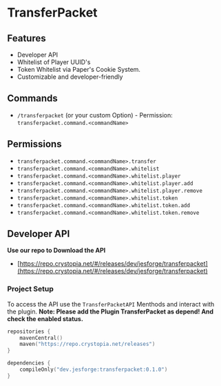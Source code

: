 # TransferPacket

## Features
- Developer API
- Whitelist of Player UUID's
- Token Whitelist via Paper's Cookie System.
- Customizable and developer-friendly

## Commands
- `/transferpacket` (or your custom Option) - Permission: `transferpacket.command.<commandName>`

## Permissions
- `transferpacket.command.<commandName>.transfer`
- `transferpacket.command.<commandName>.whitelist`
- `transferpacket.command.<commandName>.whitelist.player`
- `transferpacket.command.<commandName>.whitelist.player.add`
- `transferpacket.command.<commandName>.whitelist.player.remove`
- `transferpacket.command.<commandName>.whitelist.token`
- `transferpacket.command.<commandName>.whitelist.token.add`
- `transferpacket.command.<commandName>.whitelist.token.remove`

## Developer API

**Use our repo to Download the API**
- [https://repo.crystopia.net/#/releases/dev/jesforge/transferpacket](https://repo.crystopia.net/#/releases/dev/jesforge/transferpacket)

### Project Setup

To access the API use the `TransferPacketAPI` Menthods and interact with the plugin.
__Note: Please add the Plugin TransferPacket as depend! And check the enabled status.__

```kts
repositories {
    mavenCentral()
    maven("https://repo.crystopia.net/releases")
}

dependencies {
    compileOnly("dev.jesforge:transferpacket:0.1.0")
}

```

